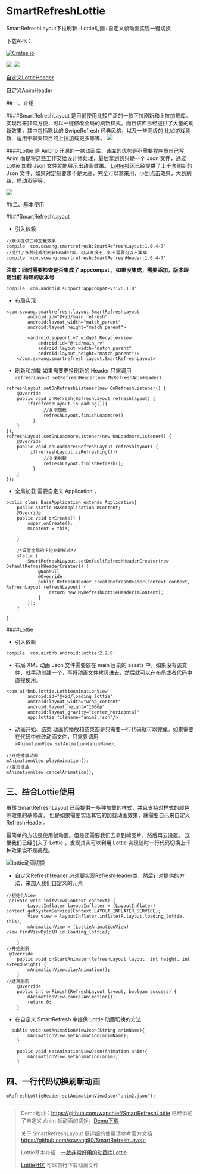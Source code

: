 # SmartRefreshLottie
SmartRefreshLayout下拉刷新+Lottie动画+自定义帧动画实现一键切换

下载APK：

[![Crates.io](https://img.shields.io/badge/downloads-APK-blue.svg)](https://fir.im/a6t5)

![](https://github.com/wapchief/SmartRefreshLottie/blob/master/screenshots/lottie.gif?raw=true)
![](https://github.com/wapchief/SmartRefreshLottie/blob/master/screenshots/refreshHeader.gif?raw=true)

[自定义LottieHeader](https://github.com/wapchief/SmartRefreshLottie/blob/master/app/src/main/java/com/wapchief/smartrefreshlottie/MyRefreshLottieHeader.java)

[自定义AnimHeader](https://github.com/wapchief/SmartRefreshLottie/blob/master/app/src/main/java/com/wapchief/smartrefreshlottie/MyRefreshAnimHeader.java)


##一、介绍

####SmartRefreshLayout
是目前使用比较广泛的一款下拉刷新和上拉加载库。实现起来非常方便，可以一键修改全局的刷新样式。而且该库已经提供了大量的刷新效果，其中包括默认的 SwipeRefresh 经典风格，以及一些高级的 比如游戏刷新、适用于聊天项目的上拉加载更多等等。
![](http://upload-images.jianshu.io/upload_images/2858691-23c181bc6cf5fe6a.gif?imageMogr2/auto-orient/strip%7CimageView2/2/w/1240)


####Lottie
是 Airbnb 开源的一款动画库，该库的优势是不需要程序员自己写 Anim 而是将这些工作交给设计师处理，最后拿到到只是一个 Json 文件，通过 Lottie 加载 Json 文件就能展示出动画效果。
[Lottie社区](https://www.lottiefiles.com/)已经提供了上千套刷新的 Json 文件，如果对定制要求不是太高，完全可以拿来用，小到点击效果，大到刷新，启动页等等。

![](http://upload-images.jianshu.io/upload_images/2858691-9de2ed8fce7121b7.gif?imageMogr2/auto-orient/strip%7CimageView2/2/w/1240)

##二、基本使用

####SmartRefreshLayout

* 引入依赖
```
//默认提供三种加载效果
compile 'com.scwang.smartrefresh:SmartRefreshLayout:1.0.4-7'
//提供了多种现成的刷新Header库，可以直接用，如不需要可以不集成
compile 'com.scwang.smartrefresh:SmartRefreshHeader:1.0.4-7'
```
__注意：同时需要检查是否集成了 appcompat ，如果没集成，需要添加，版本跟随当前
 构建的版本号__

```
compile 'com.android.support:appcompat-v7:26.1.0'
```
* 布局实现

```
<com.scwang.smartrefresh.layout.SmartRefreshLayout
        android:id="@+id/main_refresh"
        android:layout_width="match_parent"
        android:layout_height="match_parent">

        <android.support.v7.widget.RecyclerView
            android:id="@+id/main_rv"
            android:layout_width="match_parent"
            android:layout_height="match_parent"/>
    </com.scwang.smartrefresh.layout.SmartRefreshLayout>
```

* 刷新和加载
  如果需要更换刷新的 Header 只需调用``refreshLayout.setRefreshHeader(new MyRefreshAnimHeader);``
```
refreshLayout.setOnRefreshListener(new OnRefreshListener() {
    @Override
    public void onRefresh(RefreshLayout refreshlayout) {
        if(refreshLayout.isLoading()){
              //关闭加载
              refreshLayout.finishLoadmore()
          }
    }
});
refreshLayout.setOnLoadmoreListener(new OnLoadmoreListener() {
    @Override
    public void onLoadmore(RefreshLayout refreshlayout) {
         if(refreshLayout.isRefreshing()){
              //关闭刷新
              refreshLayout.finishRefresh();
          }
    }
});

```

* 全局加载
需要自定义 Application ，
```
public class BaseApplication extends Application{
    public static BaseApplication mContent;
    @Override
    public void onCreate() {
        super.onCreate();
        mContent = this;

    }

    /*设置全局的下拉刷新样式*/
    static {
        SmartRefreshLayout.setDefaultRefreshHeaderCreater(new DefaultRefreshHeaderCreater() {
            @NonNull
            @Override
            public RefreshHeader createRefreshHeader(Context context, RefreshLayout refreshLayout) {
                return new MyRefreshLottieHeader(mContent);
            }
        });
    }

}

```

####Lottie

* 引入依赖
```
compile 'com.airbnb.android:lottie:2.2.0'
```

* 布局 XML
动画 Json 文件需要放在 main 目录的 assets 中，如果没有该文件，就手动创建一个，再将动画文件拷贝进去，然后就可以在布局或者代码中直接使用。
```
<com.airbnb.lottie.LottieAnimationView
        android:id="@+id/loading_lottie"
        android:layout_width="wrap_content"
        android:layout_height="100dp"
        android:layout_gravity="center_horizontal"
        app:lottie_fileName="anim2.json"/>
```
* 动画开始、结束
动画的播放和结束都是只需要一行代码就可以完成。如果需要在代码中修改动画文件，只需要调用``mAnimationView.setAnimation(animName);``
```
//开始播放动画
mAnimationView.playAnimation();
//取消播放
mAnimationView.cancelAnimation();
```

## 三、结合Lottie使用

虽然 SmartRefreshLayout 已经提供十多种加载的样式，并且支持对样式的颜色等效果的基修改。
但是如果需要实现其它的加载动画效果，就需要自己来自定义 RefreshHeader。

最简单的方法是使用帧动画。但是还需要我们去拿到帧图片，然后再去设置。
这里我们已经引入了 Lottie ，发现其实可以利用 Lottie 实现随时一行代码切换上千种效果岂不是美哉。

![lottie动画切换](http://upload-images.jianshu.io/upload_images/2858691-3d8fffaaa2cb189b.gif?imageMogr2/auto-orient/strip%7CimageView2/2/w/1240)

* 自定义RefreshHeader
 必须要实现RefreshHeader类，然后针对提供的方法，来加入我们自定义的元素
```
//初始化View
 private void initView(Context context) {
        LayoutInflater layoutInflater = (LayoutInflater) context.getSystemService(Context.LAYOUT_INFLATER_SERVICE);
        View view = layoutInflater.inflate(R.layout.loading_lottie, this);
        mAnimationView = (LottieAnimationView) view.findViewById(R.id.loading_lottie);

    }
//开始刷新
 @Override
    public void onStartAnimator(RefreshLayout layout, int height, int extendHeight) {
        mAnimationView.playAnimation();
    }
//结束刷新
    @Override
    public int onFinish(RefreshLayout layout, boolean success) {
        mAnimationView.cancelAnimation();
        return 0;
    }

```

* 在自定义 SmartRefresh 中提供 Lottie 动画切换的方法

```
  public void setAnimationViewJson(String animName){
        mAnimationView.setAnimation(animName);
    }

    public void setAnimationViewJson(Animation anim){
        mAnimationView.setAnimation(anim);
    }
```

## 四、一行代码切换刷新动画

```
mRefreshLottieHeader.setAnimationViewJson("anim2.json");
```


------

> Demo地址：https://github.com/wapchief/SmartRefreshLottie
已经添加了自定义 Anim 帧动画的切换。[Demo下载](https://fir.im/a6t5)
>
> 关于 SmartRefreshLayout 更详细的使用请参考官方文档
https://github.com/scwang90/SmartRefreshLayout
>
> Lottie基本介绍：[一款非常好用的动画库Lottie](https://www.jianshu.com/p/86b1103db051)
>
> [Lottie社区](https://www.lottiefiles.com/) 可以自行下载动画文件
